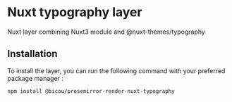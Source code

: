# Nuxt typography layer

Nuxt layer combining Nuxt3 module and @nuxt-themes/typography

## Installation

To install the layer, you can run the following command with your preferred package manager :

```shell
npm install @bicou/prosemirror-render-nuxt-typography
```
